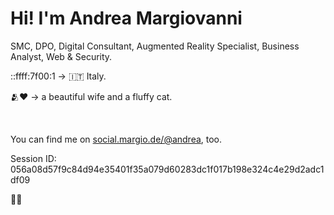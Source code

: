 <h1>Hi! I'm <strong>Andrea Margiovanni</strong></h1>
<p>SMC, DPO, Digital Consultant, Augmented Reality Specialist, Business Analyst, Web & Security.</p>
<p>::ffff:7f00:1 -> 🇮🇹 Italy.</p>
<p>🫂❤️ -> a beautiful wife and a fluffy cat.</p>
<br />
<p>You can find me on <a rel="me" href="https://social.margio.de/@andrea">social.margio.de/@andrea</a>, too.</p>
<p>Session ID: 056a08d57f9c84d94e35401f35a079d60283dc1f017b198e324c4e29d2adc1df09</p>

👋🏻
